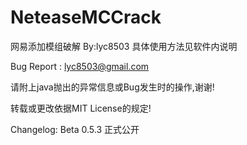# NeteaseMCCrack
网易添加模组破解 By:lyc8503
具体使用方法见软件内说明

Bug Report : lyc8503@gmail.com

请附上java抛出的异常信息或Bug发生时的操作,谢谢!

转载或更改依据MIT License的规定!

Changelog:
Beta 0.5.3 正式公开
